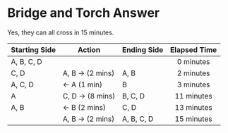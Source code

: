 # Bridge and Torch Answer

Yes, they can all cross in 15 minutes.

|Starting Side|Action              |Ending Side|Elapsed Time|
|-------------|--------------------|-----------|:----------:|
| A, B, C, D  |                    |           |  0 minutes |
| C, D        |A, B &rarr; (2 mins)| A, B      |  2 minutes |
| A, C, D     |&larr; A (1 min)    | B         |  3 minutes |
| A           |C, D &rarr; (8 mins)| B, C, D   | 11 minutes |
| A, B        |&larr; B (2 mins)   | C, D      | 13 minutes |
|             |A, B &rarr; (2 mins)| A, B, C, D| 15 minutes |
